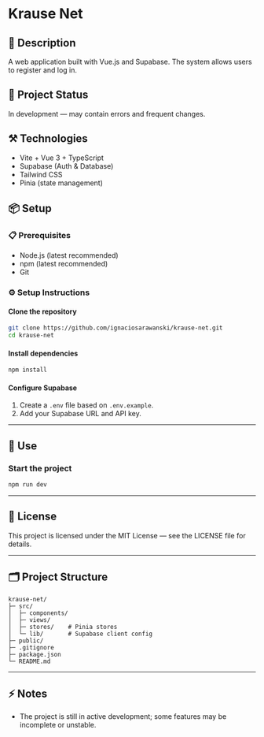 # Krause Net

## 📝 Description

A web application built with Vue.js and Supabase.
The system allows users to register and log in.

## 📢 Project Status

In development — may contain errors and frequent changes.

## ⚒️ Technologies

* Vite + Vue 3 + TypeScript
* Supabase (Auth & Database)
* Tailwind CSS
* Pinia (state management)

## 📦 Setup

### 📋 Prerequisites

* Node.js (latest recommended)
* npm (latest recommended)
* Git

### ⚙️ Setup Instructions

#### Clone the repository

```bash
git clone https://github.com/ignaciosarawanski/krause-net.git
cd krause-net
```

#### Install dependencies

```bash
npm install
```

#### Configure Supabase

1. Create a `.env` file based on `.env.example`.
2. Add your Supabase URL and API key.

---

## 🚀 Use

### Start the project

```bash
npm run dev
```

---

## 📄 License

This project is licensed under the MIT License — see the LICENSE file for details.

---

## 🗂️ Project Structure

```
krause-net/
├─ src/
│  ├─ components/
│  ├─ views/
│  ├─ stores/    # Pinia stores
│  └─ lib/       # Supabase client config
├─ public/
├─ .gitignore
├─ package.json
└─ README.md
```

---

## ⚡ Notes

* The project is still in active development; some features may be incomplete or unstable.
